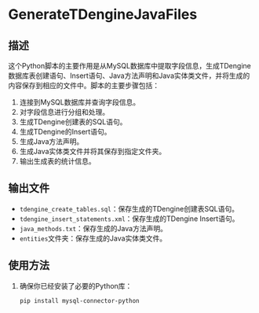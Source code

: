 # GenerateTDengineJavaFiles

## 描述

这个Python脚本的主要作用是从MySQL数据库中提取字段信息，生成TDengine数据库表创建语句、Insert语句、Java方法声明和Java实体类文件，并将生成的内容保存到相应的文件中。脚本的主要步骤包括：

1. 连接到MySQL数据库并查询字段信息。
2. 对字段信息进行分组和处理。
3. 生成TDengine创建表的SQL语句。
4. 生成TDengine的Insert语句。
5. 生成Java方法声明。
6. 生成Java实体类文件并将其保存到指定文件夹。
7. 输出生成表的统计信息。

## 输出文件

- `tdengine_create_tables.sql`：保存生成的TDengine创建表SQL语句。
- `tdengine_insert_statements.xml`：保存生成的TDengine Insert语句。
- `java_methods.txt`：保存生成的Java方法声明。
- `entities`文件夹：保存生成的Java实体类文件。

## 使用方法

1. 确保你已经安装了必要的Python库：
   ```bash
   pip install mysql-connector-python
